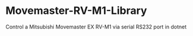 # Movemaster-RV-M1-Library
Control a Mitsubishi Movemaster EX RV-M1 via serial RS232 port in dotnet 
